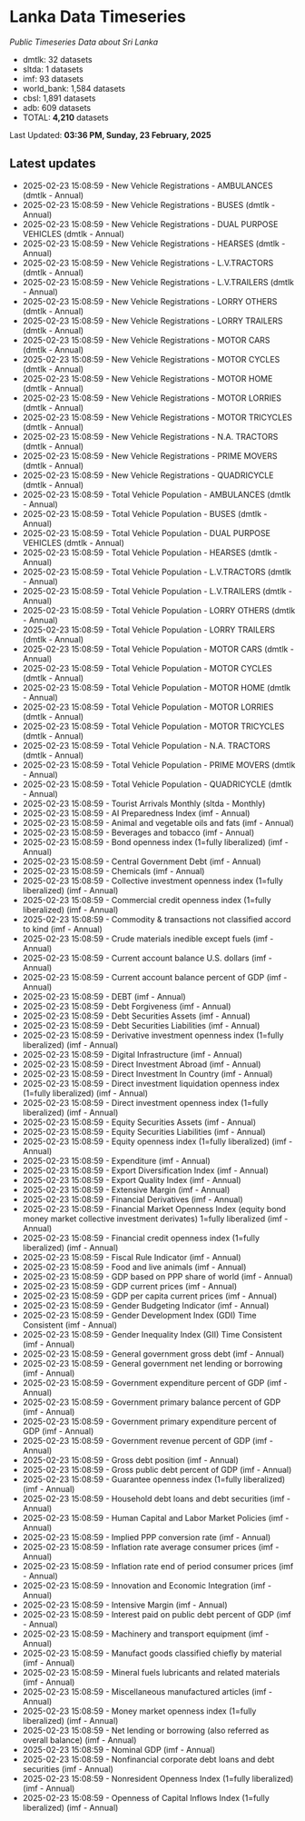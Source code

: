 # Lanka Data Timeseries
*Public Timeseries Data about Sri Lanka*

* dmtlk: 32 datasets
* sltda: 1 datasets
* imf: 93 datasets
* world_bank: 1,584 datasets
* cbsl: 1,891 datasets
* adb: 609 datasets
* TOTAL: **4,210** datasets

Last Updated: **03:36 PM, Sunday, 23 February, 2025**

## Latest updates

* 2025-02-23 15:08:59 - New Vehicle Registrations - AMBULANCES (dmtlk - Annual)
* 2025-02-23 15:08:59 - New Vehicle Registrations - BUSES (dmtlk - Annual)
* 2025-02-23 15:08:59 - New Vehicle Registrations - DUAL PURPOSE VEHICLES (dmtlk - Annual)
* 2025-02-23 15:08:59 - New Vehicle Registrations - HEARSES (dmtlk - Annual)
* 2025-02-23 15:08:59 - New Vehicle Registrations - L.V.TRACTORS (dmtlk - Annual)
* 2025-02-23 15:08:59 - New Vehicle Registrations - L.V.TRAILERS (dmtlk - Annual)
* 2025-02-23 15:08:59 - New Vehicle Registrations - LORRY OTHERS (dmtlk - Annual)
* 2025-02-23 15:08:59 - New Vehicle Registrations - LORRY TRAILERS (dmtlk - Annual)
* 2025-02-23 15:08:59 - New Vehicle Registrations - MOTOR CARS (dmtlk - Annual)
* 2025-02-23 15:08:59 - New Vehicle Registrations - MOTOR CYCLES (dmtlk - Annual)
* 2025-02-23 15:08:59 - New Vehicle Registrations - MOTOR HOME (dmtlk - Annual)
* 2025-02-23 15:08:59 - New Vehicle Registrations - MOTOR LORRIES (dmtlk - Annual)
* 2025-02-23 15:08:59 - New Vehicle Registrations - MOTOR TRICYCLES (dmtlk - Annual)
* 2025-02-23 15:08:59 - New Vehicle Registrations - N.A. TRACTORS (dmtlk - Annual)
* 2025-02-23 15:08:59 - New Vehicle Registrations - PRIME MOVERS (dmtlk - Annual)
* 2025-02-23 15:08:59 - New Vehicle Registrations - QUADRICYCLE (dmtlk - Annual)
* 2025-02-23 15:08:59 - Total Vehicle Population - AMBULANCES (dmtlk - Annual)
* 2025-02-23 15:08:59 - Total Vehicle Population - BUSES (dmtlk - Annual)
* 2025-02-23 15:08:59 - Total Vehicle Population - DUAL PURPOSE VEHICLES (dmtlk - Annual)
* 2025-02-23 15:08:59 - Total Vehicle Population - HEARSES (dmtlk - Annual)
* 2025-02-23 15:08:59 - Total Vehicle Population - L.V.TRACTORS (dmtlk - Annual)
* 2025-02-23 15:08:59 - Total Vehicle Population - L.V.TRAILERS (dmtlk - Annual)
* 2025-02-23 15:08:59 - Total Vehicle Population - LORRY OTHERS (dmtlk - Annual)
* 2025-02-23 15:08:59 - Total Vehicle Population - LORRY TRAILERS (dmtlk - Annual)
* 2025-02-23 15:08:59 - Total Vehicle Population - MOTOR CARS (dmtlk - Annual)
* 2025-02-23 15:08:59 - Total Vehicle Population - MOTOR CYCLES (dmtlk - Annual)
* 2025-02-23 15:08:59 - Total Vehicle Population - MOTOR HOME (dmtlk - Annual)
* 2025-02-23 15:08:59 - Total Vehicle Population - MOTOR LORRIES (dmtlk - Annual)
* 2025-02-23 15:08:59 - Total Vehicle Population - MOTOR TRICYCLES (dmtlk - Annual)
* 2025-02-23 15:08:59 - Total Vehicle Population - N.A. TRACTORS (dmtlk - Annual)
* 2025-02-23 15:08:59 - Total Vehicle Population - PRIME MOVERS (dmtlk - Annual)
* 2025-02-23 15:08:59 - Total Vehicle Population - QUADRICYCLE (dmtlk - Annual)
* 2025-02-23 15:08:59 - Tourist Arrivals Monthly (sltda - Monthly)
* 2025-02-23 15:08:59 - AI Preparedness Index (imf - Annual)
* 2025-02-23 15:08:59 - Animal and vegetable oils and fats (imf - Annual)
* 2025-02-23 15:08:59 - Beverages and tobacco (imf - Annual)
* 2025-02-23 15:08:59 - Bond openness index (1=fully liberalized) (imf - Annual)
* 2025-02-23 15:08:59 - Central Government Debt (imf - Annual)
* 2025-02-23 15:08:59 - Chemicals (imf - Annual)
* 2025-02-23 15:08:59 - Collective investment openness index (1=fully liberalized) (imf - Annual)
* 2025-02-23 15:08:59 - Commercial credit openness index (1=fully liberalized) (imf - Annual)
* 2025-02-23 15:08:59 - Commodity & transactions not classified accord to kind (imf - Annual)
* 2025-02-23 15:08:59 - Crude materials inedible except fuels (imf - Annual)
* 2025-02-23 15:08:59 - Current account balance U.S. dollars (imf - Annual)
* 2025-02-23 15:08:59 - Current account balance percent of GDP (imf - Annual)
* 2025-02-23 15:08:59 - DEBT (imf - Annual)
* 2025-02-23 15:08:59 - Debt Forgiveness (imf - Annual)
* 2025-02-23 15:08:59 - Debt Securities Assets (imf - Annual)
* 2025-02-23 15:08:59 - Debt Securities Liabilities (imf - Annual)
* 2025-02-23 15:08:59 - Derivative investment openness index (1=fully liberalized) (imf - Annual)
* 2025-02-23 15:08:59 - Digital Infrastructure (imf - Annual)
* 2025-02-23 15:08:59 - Direct Investment Abroad (imf - Annual)
* 2025-02-23 15:08:59 - Direct Investment In Country (imf - Annual)
* 2025-02-23 15:08:59 - Direct investment liquidation openness index (1=fully liberalized) (imf - Annual)
* 2025-02-23 15:08:59 - Direct investment openness index (1=fully liberalized) (imf - Annual)
* 2025-02-23 15:08:59 - Equity Securities Assets (imf - Annual)
* 2025-02-23 15:08:59 - Equity Securities Liabilities (imf - Annual)
* 2025-02-23 15:08:59 - Equity openness index (1=fully liberalized) (imf - Annual)
* 2025-02-23 15:08:59 - Expenditure (imf - Annual)
* 2025-02-23 15:08:59 - Export Diversification Index (imf - Annual)
* 2025-02-23 15:08:59 - Export Quality Index (imf - Annual)
* 2025-02-23 15:08:59 - Extensive Margin (imf - Annual)
* 2025-02-23 15:08:59 - Financial Derivatives (imf - Annual)
* 2025-02-23 15:08:59 - Financial Market Openness Index (equity bond money market collective investment derivates) 1=fully liberalized (imf - Annual)
* 2025-02-23 15:08:59 - Financial credit openness index (1=fully liberalized) (imf - Annual)
* 2025-02-23 15:08:59 - Fiscal Rule Indicator (imf - Annual)
* 2025-02-23 15:08:59 - Food and live animals (imf - Annual)
* 2025-02-23 15:08:59 - GDP based on PPP share of world (imf - Annual)
* 2025-02-23 15:08:59 - GDP current prices (imf - Annual)
* 2025-02-23 15:08:59 - GDP per capita current prices (imf - Annual)
* 2025-02-23 15:08:59 - Gender Budgeting Indicator (imf - Annual)
* 2025-02-23 15:08:59 - Gender Development Index (GDI) Time Consistent (imf - Annual)
* 2025-02-23 15:08:59 - Gender Inequality Index (GII) Time Consistent (imf - Annual)
* 2025-02-23 15:08:59 - General government gross debt (imf - Annual)
* 2025-02-23 15:08:59 - General government net lending or borrowing (imf - Annual)
* 2025-02-23 15:08:59 - Government expenditure percent of GDP (imf - Annual)
* 2025-02-23 15:08:59 - Government primary balance percent of GDP (imf - Annual)
* 2025-02-23 15:08:59 - Government primary expenditure percent of GDP (imf - Annual)
* 2025-02-23 15:08:59 - Government revenue percent of GDP (imf - Annual)
* 2025-02-23 15:08:59 - Gross debt position (imf - Annual)
* 2025-02-23 15:08:59 - Gross public debt percent of GDP (imf - Annual)
* 2025-02-23 15:08:59 - Guarantee openness index (1=fully liberalized) (imf - Annual)
* 2025-02-23 15:08:59 - Household debt loans and debt securities (imf - Annual)
* 2025-02-23 15:08:59 - Human Capital and Labor Market Policies (imf - Annual)
* 2025-02-23 15:08:59 - Implied PPP conversion rate (imf - Annual)
* 2025-02-23 15:08:59 - Inflation rate average consumer prices (imf - Annual)
* 2025-02-23 15:08:59 - Inflation rate end of period consumer prices (imf - Annual)
* 2025-02-23 15:08:59 - Innovation and Economic Integration (imf - Annual)
* 2025-02-23 15:08:59 - Intensive Margin (imf - Annual)
* 2025-02-23 15:08:59 - Interest paid on public debt percent of GDP (imf - Annual)
* 2025-02-23 15:08:59 - Machinery and transport equipment (imf - Annual)
* 2025-02-23 15:08:59 - Manufact goods classified chiefly by material (imf - Annual)
* 2025-02-23 15:08:59 - Mineral fuels lubricants and related materials (imf - Annual)
* 2025-02-23 15:08:59 - Miscellaneous manufactured articles (imf - Annual)
* 2025-02-23 15:08:59 - Money market openness index (1=fully liberalized) (imf - Annual)
* 2025-02-23 15:08:59 - Net lending or borrowing (also referred as overall balance) (imf - Annual)
* 2025-02-23 15:08:59 - Nominal GDP (imf - Annual)
* 2025-02-23 15:08:59 - Nonfinancial corporate debt loans and debt securities (imf - Annual)
* 2025-02-23 15:08:59 - Nonresident Openness Index (1=fully liberalized) (imf - Annual)
* 2025-02-23 15:08:59 - Openness of Capital Inflows Index (1=fully liberalized) (imf - Annual)